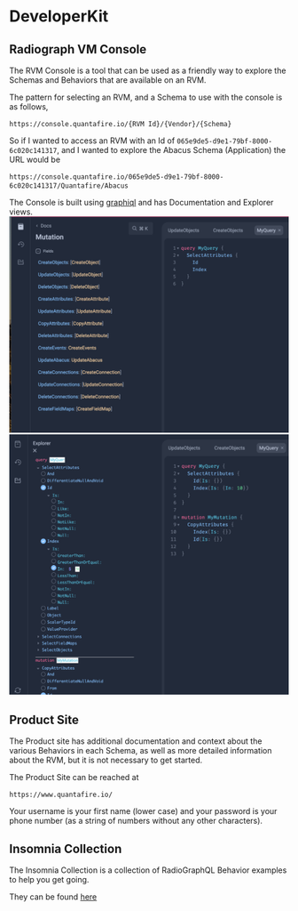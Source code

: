 # DeveloperKit

## Radiograph VM Console

The RVM Console is a tool that can be used as a friendly way to explore the Schemas and Behaviors that are available on an RVM.

The pattern for selecting an RVM, and a Schema to use with the console is as follows,

```
https://console.quantafire.io/{RVM Id}/{Vendor}/{Schema}
```

So if I wanted to access an RVM with an Id of `065e9de5-d9e1-79bf-8000-6c020c141317`, and I wanted to explore the Abacus Schema (Application) the URL would be

```
https://console.quantafire.io/065e9de5-d9e1-79bf-8000-6c020c141317/Quantafire/Abacus
```

The Console is built using [graphiql](https://github.com/graphql/graphiql) and has Documentation and Explorer views.
![Th RVM Console Documentation view](Images/Console1.png)
![Th RVM Console Explorer view](Images/Console2.png)

## Product Site

The Product site has additional documentation and context about the various Behaviors in each Schema, as well as more detailed information about the RVM, but it is not necessary to get started.

The Product Site can be reached at

```
https://www.quantafire.io/
```

Your username is your first name (lower case) and your password is your phone number (as a string of numbers without any other characters).

## Insomnia Collection

The Insomnia Collection is a collection of RadioGraphQL Behavior examples to help you get going.

They can be found [here](Insomnia_2024-03-07.json)
